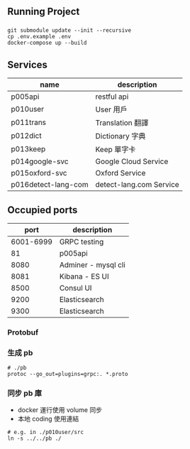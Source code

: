 ## Running Project
### 
````
git submodule update --init --recursive
cp .env.example .env
docker-compose up --build
````


## Services
name  | description
---- | --- 
p005api |  restful api 
p010user | User 用戶
p011trans | Translation 翻譯
p012dict | Dictionary 字典
p013keep | Keep 單字卡
p014google-svc | Google Cloud Service
p015oxford-svc | Oxford Service
p016detect-lang-com | detect-lang.com Service

## Occupied ports
port  | description
---- | --- 
6001-6999 | GRPC testing 
81 | p005api
8080 | Adminer - mysql cli
8081 | Kibana - ES UI
8500 | Consul UI
9200 | Elasticsearch
9300 | Elasticsearch




### Protobuf
###  生成 pb 
````
# ./pb
protoc --go_out=plugins=grpc:. *.proto
````

### 同步 pb 庫
* docker 運行使用 volume 同步
* 本地 coding 使用連結
````
# e.g. in ./p010user/src
ln -s ../../pb ./
````

